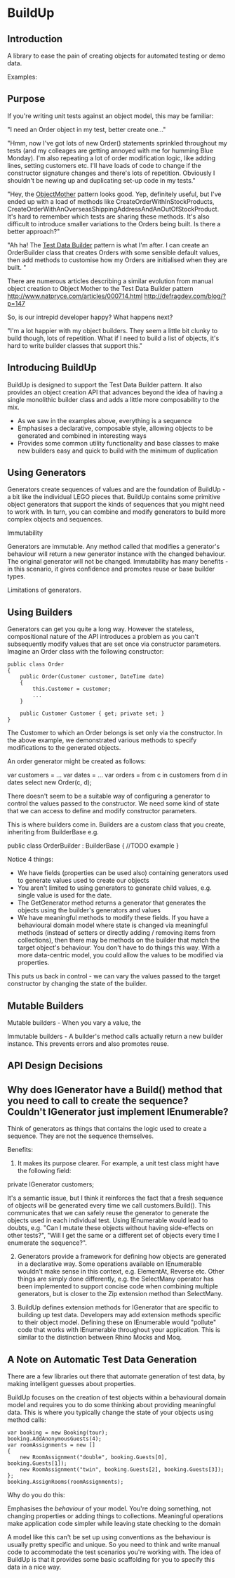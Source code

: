 BuildUp
=======

Introduction
------------

A library to ease the pain of creating objects for automated testing or demo data.

Examples:



Purpose
-------

If you're writing unit tests against an object model, this may be familiar:

"I need an Order object in my test, better create one..."

"Hmm, now I've got lots of new Order() statements sprinkled throughout my tests (and my colleages are getting annoyed with me for humming Blue Monday). I'm also repeating a lot of order modification logic, like adding lines, setting customers etc. I'll have loads of code to change if the constructor signature changes and there's lots of repetition. Obviously I shouldn't be newing up and duplicating set-up code in my tests."

"Hey, the [ObjectMother](http://martinfowler.com/bliki/ObjectMother.html) pattern looks good. Yep, definitely useful, but I've ended up with a load of methods like CreateOrderWithInStockProducts, 
CreateOrderWithAnOverseasShippingAddressAndAnOutOfStockProduct. It's hard to remember which tests are sharing these methods. It's also difficult to introduce smaller variations to the Orders being built. Is there a better approach?"

"Ah ha! The [Test Data Builder](http://c2.com/cgi/wiki?TestDataBuilder) pattern is what I'm after. I can create an OrderBuilder class that creates Orders with some sensible default values, then add methods to customise how my Orders are initialised when they are built. "

There are numerous articles describing a similar evolution from manual object creation to Object Mother to the Test Data Builder pattern http://www.natpryce.com/articles/000714.html http://defragdev.com/blog/?p=147

So, is our intrepid developer happy? What happens next?

"I'm a lot happier with my object builders. They seem a little bit clunky to build though, lots of repetition. What if I need to build a list of objects, it's hard to write builder classes that support this."

Introducing BuildUp
-------------------

BuildUp is designed to support the Test Data Builder pattern. It also provides an object creation API that advances beyond the idea of having a single monolithic builder class and adds a little more composability to the mix.

- As we saw in the examples above, everything is a sequence
- Emphasises a declarative, composable style, allowing objects to be generated and combined in interesting ways
- Provides some common utility functionality and base classes to make new builders easy and quick to build with the minimum of duplication


Using Generators
----------------

Generators create sequences of values and are the foundation of BuildUp - a bit like the individual LEGO pieces that. BuildUp contains some primitive object generators that support the kinds of sequences that you might need to work with. In turn, you can combine and modify generators to build more complex objects and sequences.


Immutability

Generators are immutable. Any method called that modifies a generator's behaviour will return a new generator instance with the changed behaviour. The original generator will not be changed. Immutability has many benefits - in this scenario, it gives confidence and promotes reuse or base builder types.

Limitations of generators.


Using Builders
--------------

Generators can get you quite a long way. However the stateless, compositional nature of the API introduces a problem as you can't subsequently modify values that are set once via constructor parameters. Imagine an Order class with the following constructor: 

    public class Order 
    {
        public Order(Customer customer, DateTime date) 
        {
            this.Customer = customer;
            ...
        }

        public Customer Customer { get; private set; }
    }

The Customer to which an Order belongs is set only via the constructor. In the above example, we demonstrated various methods to specify modifications to the generated objects. 

An order generator might be created as follows:

var customers = ...
var dates = ...
var orders = from c in customers
    from d in dates
    select new Order(c, d);

There doesn't seem to be a suitable way of configuring a generator to control the values passed to the constructor. We need some kind of state that we can access to define and modify constructor parameters.

This is where builders come in. Builders are a custom class that you create, inheriting from BuilderBase<T> e.g. 

public class OrderBuilder : BuilderBase<T>
{
 //TODO example
}

Notice 4 things:
- We have fields (properties can be used also) containing generators used to generate values used to create our objects
- You aren't limited to using generators to generate child values, e.g. single value is used for the date.
- The GetGenerator method returns a generator that generates the objects using the builder's generators and values
- We have meaningful methods to modify these fields. If you have a behavioural domain model where state is changed via meaningful methods (instead of setters or directly adding / removing items from collections), then there may be methods on the builder that match the target object's behaviour. You don't have to do things this way. With a more data-centric model, you could allow the values to be modified via properties.

This puts us back in control - we can vary the values passed to the target constructor by changing the state of the builder.

Mutable Builders
----------------
Mutable builders - When you vary a value, the 

Immutable builders - A builder's method calls actually return a new builder instance. This prevents errors and also promotes reuse.



API Design Decisions
--------------------

Why does IGenerator<T> have a Build() method that you need to call to create the sequence? Couldn't IGenerator<T> just implement IEnumerable<T>?
-------------------------------------------------------------------------------------------------

Think of generators as things that contains the logic used to create a sequence. They are not the sequence themselves.

Benefits:

1. It makes its purpose clearer. For example, a unit test class might have the following field:

private IGenerator<Customer> customers;

It's a semantic issue, but I think it reinforces the fact that a fresh sequence of objects will be generated every time we call customers.Build(). This communicates that we can safely reuse the generator to generate the objects used in each individual test. Using IEnumerable would lead to doubts, e.g. "Can I mutate these objects without having side-effects on other tests?", "Will I get the same or a different set of objects every time I enumerate the sequence?".

2. Generators provide a framework for defining how objects are generated in a declarative way. Some operations available on IEnumerable wouldn't make sense in this context, e.g. ElementAt, Reverse etc. Other things are simply done differently, e.g. the SelectMany operator has been implemented to support concise code when combining multiple generators, but is closer to the Zip extension method than SelectMany.

3. BuildUp defines extension methods for IGenerator<T> that are specific to building up test data. Developers may add extension methods specific to their object model. Defining these on IEnumerable<T> would "pollute" code that works with IEnumerable<T> throughout your application. This is similar to the distinction between Rhino Mocks and Moq.


A Note on Automatic Test Data Generation
----------------------------------------

There are a few libraries out there that automate generation of test data, by making intelligent guesses about properties.

BuildUp focuses on the creation of test objects within a behavioural domain model and requires you to do some thinking about providing meaningful data. This is where you typically change the state
of your objects using method calls:

```
var booking = new Booking(tour);
booking.AddAnonymousGuests(4);
var roomAssignments = new []
{
	new RoomAssignment("double", booking.Guests[0], booking.Guests[1]);
	new RoomAssignment("twin", booking.Guests[2], booking.Guests[3]);
};
booking.AssignRooms(roomAssignments);
```

Why do you do this:

Emphasises the _behaviour_ of your model. You're doing something, not changing properties or adding things to collections.
Meaningful operations make application code simpler while leaving state checking to the domain

A model like this can't be set up using conventions as the behaviour is usually pretty specific and unique. So you need to think and write manual code to accommodate the test scenarios you're working with. The idea of BuildUp is that it provides some basic scaffolding for you to specify this data in a nice way.


